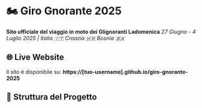 # 🏍️ Giro Gnorante 2025

**Sito ufficiale del viaggio in moto dei Glignoranti Ladomenica**
*27 Giugno - 4 Luglio 2025 | Italia 🇮🇹 Croazia 🇭🇷 Bosnia 🇧🇦*

## 🌐 Live Website

Il sito è disponibile su: **https://[tuo-username].github.io/giro-gnorante-2025**

## 📁 Struttura del Progetto
